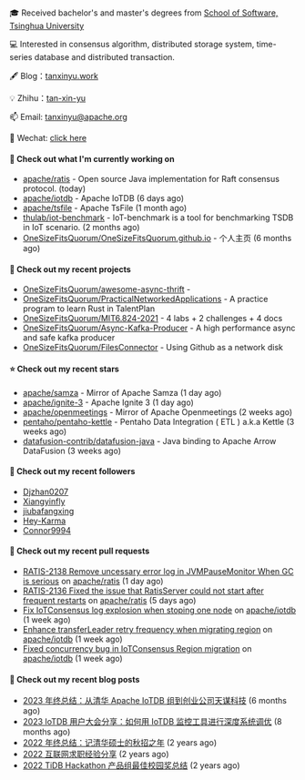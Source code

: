🎓 Received bachelor's and master's degrees from [School of Software, Tsinghua University](https://www.thss.tsinghua.edu.cn/)

💻 Interested in consensus algorithm, distributed storage system, time-series database and distributed transaction.

🖋 Blog：[tanxinyu.work](https://tanxinyu.work)

💡 Zhihu：[tan-xin-yu](https://www.zhihu.com/people/tan-xin-yu-22)

📫 Email: [tanxinyu@apache.org](mailto:tanxinyu@apache.org)

💬 Wechat: [click here](https://github.com/LebronAl/LebronAl/issues/1)

#### 👷 Check out what I'm currently working on

- [apache/ratis](https://github.com/apache/ratis) - Open source Java implementation for Raft consensus protocol. (today)
- [apache/iotdb](https://github.com/apache/iotdb) - Apache IoTDB (6 days ago)
- [apache/tsfile](https://github.com/apache/tsfile) - Apache TsFile (1 month ago)
- [thulab/iot-benchmark](https://github.com/thulab/iot-benchmark) - IoT-benchmark is a tool for benchmarking TSDB in IoT scenario. (2 months ago)
- [OneSizeFitsQuorum/OneSizeFitsQuorum.github.io](https://github.com/OneSizeFitsQuorum/OneSizeFitsQuorum.github.io) - 个人主页 (6 months ago)

#### 🌱 Check out my recent projects

- [OneSizeFitsQuorum/awesome-async-thrift](https://github.com/OneSizeFitsQuorum/awesome-async-thrift) - 
- [OneSizeFitsQuorum/PracticalNetworkedApplications](https://github.com/OneSizeFitsQuorum/PracticalNetworkedApplications) - A practice program to learn Rust in TalentPlan
- [OneSizeFitsQuorum/MIT6.824-2021](https://github.com/OneSizeFitsQuorum/MIT6.824-2021) - 4 labs &#43; 2 challenges &#43; 4 docs
- [OneSizeFitsQuorum/Async-Kafka-Producer](https://github.com/OneSizeFitsQuorum/Async-Kafka-Producer) - A high performance async and safe kafka producer
- [OneSizeFitsQuorum/FilesConnector](https://github.com/OneSizeFitsQuorum/FilesConnector) - Using Github as a network disk

#### ⭐ Check out my recent stars

- [apache/samza](https://github.com/apache/samza) - Mirror of Apache Samza (1 day ago)
- [apache/ignite-3](https://github.com/apache/ignite-3) - Apache Ignite 3 (1 day ago)
- [apache/openmeetings](https://github.com/apache/openmeetings) - Mirror of Apache Openmeetings (2 weeks ago)
- [pentaho/pentaho-kettle](https://github.com/pentaho/pentaho-kettle) - Pentaho Data Integration ( ETL ) a.k.a Kettle (3 weeks ago)
- [datafusion-contrib/datafusion-java](https://github.com/datafusion-contrib/datafusion-java) - Java binding to Apache Arrow DataFusion (3 weeks ago)

#### 👯 Check out my recent followers

- [Djzhan0207](https://github.com/Djzhan0207)
- [Xiangyinfly](https://github.com/Xiangyinfly)
- [jiubafangxing](https://github.com/jiubafangxing)
- [Hey-Karma](https://github.com/Hey-Karma)
- [Connor9994](https://github.com/Connor9994)

#### 🔨 Check out my recent pull requests

- [RATIS-2138 Remove uncessary error log in JVMPauseMonitor When GC is serious](https://github.com/apache/ratis/pull/1133) on [apache/ratis](https://github.com/apache/ratis) (1 day ago)
- [RATIS-2136 Fixed the issue that RatisServer could not start after frequent restarts](https://github.com/apache/ratis/pull/1131) on [apache/ratis](https://github.com/apache/ratis) (5 days ago)
- [Fix IoTConsensus log explosion when stoping one node](https://github.com/apache/iotdb/pull/13101) on [apache/iotdb](https://github.com/apache/iotdb) (1 week ago)
- [Enhance transferLeader retry frequency when migrating region](https://github.com/apache/iotdb/pull/13098) on [apache/iotdb](https://github.com/apache/iotdb) (1 week ago)
- [Fixed concurrency bug in IoTConsensus Region migration](https://github.com/apache/iotdb/pull/13070) on [apache/iotdb](https://github.com/apache/iotdb) (1 week ago)

#### 📜 Check out my recent blog posts

- [2023 年终总结：从清华 Apache IoTDB 组到创业公司天谋科技](https://tanxinyu.work/2023-annual-summary/) (6 months ago)
- [2023 IoTDB 用户大会分享：如何用 IoTDB 监控工具进行深度系统调优](https://tanxinyu.work/2023-iotdb-submit/) (8 months ago)
- [2022 年终总结：记清华硕士的秋招之年](https://tanxinyu.work/2022-annual-summary/) (2 years ago)
- [2022 互联网求职经验分享](https://tanxinyu.work/2022-internet-job-hunting-experience-sharing/) (2 years ago)
- [2022 TiDB Hackathon 产品组最佳校园奖总结](https://tanxinyu.work/2022-tidb-hackathon/) (2 years ago)
